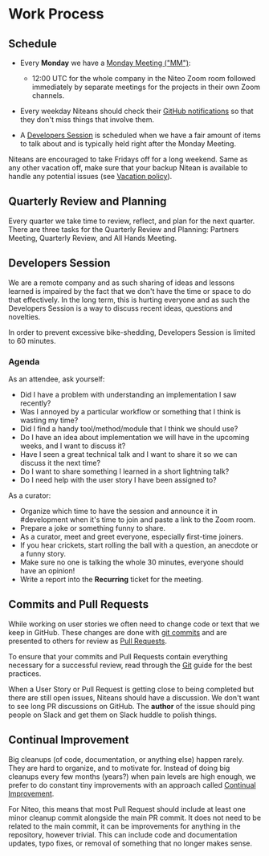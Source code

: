 # Work Process

## Schedule

* Every **Monday** we have a [Monday Meeting ("MM")](https://github.com/teamniteo/handbook/blob/master/2_Operations/kanban.md#monday-meetings):
   * 12:00 UTC for the whole company in the Niteo Zoom room followed immediately by separate meetings for the projects in their own Zoom channels.

* Every weekday Niteans should check their [GitHub notifications](https://github.com/notifications) so that they don't miss things that involve them.

* A [Developers Session](#developers-session) is scheduled when we have a fair amount of items to talk about and is typically held right after the Monday Meeting.

Niteans are encouraged to take Fridays off for a long weekend. Same as any other vacation off, make sure that your backup Nitean is available to handle any potential issues (see [Vacation policy](https://github.com/teamniteo/handbook/blob/master/5_People/benefits.md#vacation)).

## Quarterly Review and Planning

Every quarter we take time to review, reflect, and plan for the next quarter. There are three tasks for the Quarterly Review and Planning: Partners Meeting, Quarterly Review, and All Hands Meeting.

## Developers Session

We are a remote company and as such sharing of ideas and lessons learned is impaired by the fact that we don't have the time or space to do that effectively. In the long term, this is hurting everyone and as such the Developers Session is a way to discuss recent ideas, questions and novelties.

In order to prevent excessive bike-shedding, Developers Session is limited to 60 minutes.

### Agenda

As an attendee, ask yourself:

- Did I have a problem with understanding an implementation I saw recently?
- Was I annoyed by a particular workflow or something that I think is wasting my time?
- Did I find a handy tool/method/module that I think we should use?
- Do I have an idea about implementation we will have in the upcoming weeks, and I want to discuss it?
- Have I seen a great technical talk and I want to share it so we can discuss it the next time?
- Do I want to share something I learned in a short lightning talk?
- Do I need help with the user story I have been assigned to?

As a curator:

- Organize which time to have the session and announce it in #development when it's time to join and paste a link to the Zoom room.
- Prepare a joke or something funny to share.
- As a curator, meet and greet everyone, especially first-time joiners.
- If you hear crickets, start rolling the ball with a question, an anecdote or a funny story.
- Make sure no one is talking the whole 30 minutes, everyone should have an opinion!
- Write a report into the **Recurring** ticket for the meeting.

## Commits and Pull Requests

While working on user stories we often need to change code or text that we keep in GitHub. These changes are done with [git commits](https://help.github.com/articles/github-glossary/#commit) and are presented to others for review as [Pull Requests](https://help.github.com/articles/about-pull-requests/).

To ensure that your commits and Pull Requests contain everything necessary for a successful review, read through the [Git](/3_Development/git.md) guide for the best practices.

When a User Story or Pull Request is getting close to being completed but there are still open issues, Niteans should have a discussion. We don't want to see long PR discussions on GitHub. The **author** of the issue should ping people on Slack and get them on Slack huddle to polish things.

## Continual Improvement

Big cleanups (of code, documentation, or anything else) happen rarely. They are hard to organize, and to motivate for. Instead of doing big cleanups every few months (years?) when pain levels are high enough, we prefer to do constant tiny improvements with an approach called [Continual Improvement](https://en.wikipedia.org/wiki/Continual_improvement_process).

For Niteo, this means that most Pull Request should include at least one minor cleanup commit alongside the main PR commit. It does not need to be related to the main commit, it can be improvements for anything in the repository, however trivial. This can include code and documentation updates, typo fixes, or removal of something that no longer makes sense.
